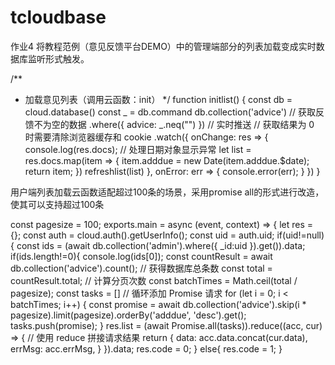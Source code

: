 # tcloudbase
作业4
将教程范例（意见反馈平台DEMO）中的管理端部分的列表加载变成实时数据库监听形式触发。


/**
 * 加载意见列表（调用云函数：init）
 */
function initlist() {
    const db = cloud.database()
    const _ = db.command
    db.collection('advice')
        // 获取反馈不为空的数据
        .where({
            advice: _.neq("")
        })
        // 实时推送
        // 获取结果为 0 时需要清除浏览器缓存和 cookie
        .watch({
            onChange: res => {
                console.log(res.docs);
                // 处理日期对象显示异常
                let list = res.docs.map(item => {
                    item.adddue = new Date(item.adddue.$date);
                    return item;
                })
                refreshlist(list)
            },
            onError: err => {
                console.error(err);
            }
        })
}

用户端列表加载云函数适配超过100条的场景，采用promise all的形式进行改造，使其可以支持超过100条

const pagesize = 100;
exports.main = async (event, context) => {
  let res = {};
  const auth = cloud.auth().getUserInfo();
  const uid = auth.uid;
  if(uid!=null){
    const ids = (await db.collection('admin').where({
        _id:uid
      }).get()).data;
      if(ids.length!=0){
        console.log(ids[0]);
        const countResult = await db.collection('advice').count();
          // 获得数据库总条数
        const total = countResult.total;
          // 计算分页次数
        const batchTimes = Math.ceil(total / pagesize);
        const tasks = []
        // 循环添加 Promise 请求
        for (let i = 0; i < batchTimes; i++) {
          const promise = await db.collection('advice').skip(i * pagesize).limit(pagesize).orderBy('adddue', 'desc').get();
          tasks.push(promise);
        }
        res.list = (await Promise.all(tasks)).reduce((acc, cur) => {
           // 使用 reduce 拼接请求结果
          return {
            data: acc.data.concat(cur.data),
            errMsg: acc.errMsg,
          }
        }).data;
        res.code = 0;
      }
      else{
        res.code = 1;
      }
